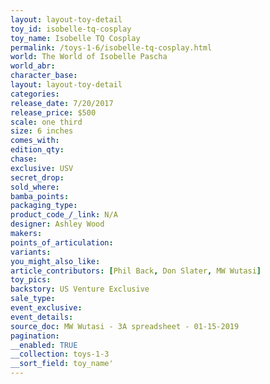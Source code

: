 ```yaml
---
layout: layout-toy-detail 
toy_id: isobelle-tq-cosplay
toy_name: Isobelle TQ Cosplay
permalink: /toys-1-6/isobelle-tq-cosplay.html
world: The World of Isobelle Pascha
world_abr: 
character_base: 
layout: layout-toy-detail
categories: 
release_date: 7/20/2017
release_price: $500 
scale: one third
size: 6 inches
comes_with: 
edition_qty: 
chase: 
exclusive: USV
secret_drop: 
sold_where: 
bamba_points: 
packaging_type: 
product_code_/_link: N/A
designer: Ashley Wood
makers: 
points_of_articulation: 
variants: 
you_might_also_like: 
article_contributors: [Phil Back, Don Slater, MW Wutasi]
toy_pics: 
backstory: US Venture Exclusive
sale_type: 
event_exclusive: 
event_details: 
source_doc: MW Wutasi - 3A spreadsheet - 01-15-2019
pagination: 
__enabled: TRUE
__collection: toys-1-3
__sort_field: toy_name'
---
```


